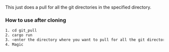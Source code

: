 This just does a pull for all the git directories in the specified directory. 

### How to use after cloning
```bash
1. cd git_pull
2. cargo run
3. <enter the directory where you want to pull for all the git directories>
4. Magic
```


